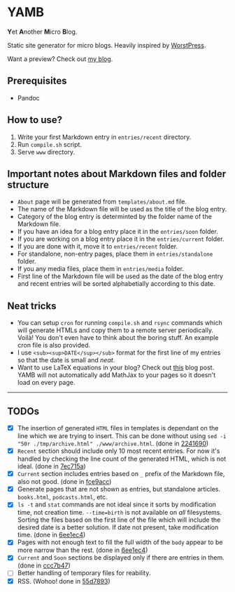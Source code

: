 # YAMB
**Y**et **A**nother **M**icro **B**log.

Static site generator for micro blogs. Heavily inspired by [WorstPress](https://github.com/surprisetalk/worstpress). 

Want a preview? Check out [my blog](http://mirza.town).

## Prerequisites
- Pandoc

## How to use?
 1. Write your first Markdown entry in `entries/recent` directory.
 2. Run `compile.sh` script.
 3. Serve `www` directory.

## Important notes about Markdown files and folder structure
- `About` page will be generated from `templates/about.md` file.
- The name of the Markdown file will be used as the title of the blog entry.
- Category of the blog entry is determinted by the folder name of the Markdown file. 
- If you have an idea for a blog entry place it in the `entries/soon` folder. 
- If you are working on a blog entry place it in the `entries/current` folder. 
- If you are done with it, move it to `entries/recent` folder. 
- For standalone, non-entry pages, place them in `entries/standalone` folder.
- If you any media files, place them in `entries/media` folder.
- First line of the Markdown file will be used as the date of the blog entry and recent entries will be sorted alphabetially according to this date.

## Neat tricks
- You can setup `cron` for running `compile.sh` and `rsync` commands which will generate HTMLs and copy them to a remote server periodically. Voilà! You don't even have to think about the boring stuff. An example cron file is also provided.
- I use `<sub><sup>DATE</sup></sub>` format for the first line of my entries so that the date is small and *neat*. 
- Want to use LaTeX equations in your blog? Check out [this](http://mirza.town/entries/latex_in_markdown_to_html_using_pandoc.html) blog post. YAMB will not automatically add MathJax to your pages so it doesn't load on every page.

---

## TODOs
- [x] The insertion of generated `HTML` files in templates is dependant on the line which we are trying to insert. This can be done without using `sed -i "50r ./tmp/archive.html" ./www/archive.html`. (done in [2241690](https://github.com/doneforaiur/yamb/commit/224169060c72eb4c1dcdc71039bd4424881cc035))
- [x] `Recent` section should include only 10 most recent entries. For now it's handled by checking the line count of the generated HTML, which is not ideal. (done in [7ec715a](https://github.com/doneforaiur/yamb/commit/7ec715a574498a704642172164d6ac3eae226766))
- [x] `Current` section includes entries based on `_` prefix of the Markdown file, also not good. (done in [fce9acc](https://github.com/doneforaiur/yamb/commit/fce9acca2fa2cbdce26c03b269a52d3e1208eec6))
- [x] Generate pages that are not shown as entries, but standalone articles. `books.html`, `podcasts.html`, etc.
- [x] `ls -t` and `stat` commands are not ideal since it sorts by modification time, not creation time. `--time=birth` is not available on *all* filesystems. Sorting the files based on the first line of the file which will include the desired date is a better solution. If date not present, take modification time. (done in [6ee1ec4](https://github.com/doneforaiur/yamb/commit/6ee1ec4f0ce08472acbaa94c506a6e2983ad4204))
- [x] Pages with not enough text to fill the full width of the `body` appear to be more narrow than the rest. (done in [6ee1ec4](https://github.com/doneforaiur/yamb/commit/6ee1ec4f0ce08472acbaa94c506a6e2983ad4204)) 
- [x] `Current` and `Soon` sections be displayed only if there are entries in them. (done in [ccc7b47](https://github.com/doneforaiur/yamb/commit/ccc7b471c65e32c06d78ae14a2a3ffaae09a68c5))
- [ ] Better handling of temporary files for reability.
- [x] RSS. (Wohoo! done in [55d7893](https://github.com/doneforaiur/yamb/commit/55d789326f623f92670920c6fecf60529fe23f5a))